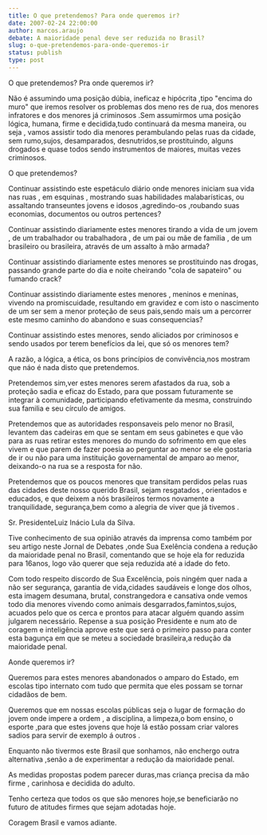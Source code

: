 ```yaml
---
title: O que pretendemos? Para onde queremos ir?
date: 2007-02-24 22:00:00
author: marcos.araujo
debate: A maioridade penal deve ser reduzida no Brasil?
slug: o-que-pretendemos-para-onde-queremos-ir
status: publish 
type: post
---
```


O que pretendemos? Pra onde queremos ir?   

Não é assumindo uma posição dúbia, ineficaz e hipócrita ,tipo "encima do muro" que iremos resolver os problemas dos meno res de rua, dos menores infratores e dos menores já criminosos .Sem assumirmos uma posição lógica, humana, firme e decidida,tudo continuará da mesma maneira, ou seja , vamos assistir todo dia menores perambulando pelas ruas da cidade, sem rumo,sujos, desamparados, desnutridos,se prostituindo, alguns drogados e quase todos sendo instrumentos de maiores, muitas vezes criminosos.  

O que pretendemos?  

Continuar assistindo este espetáculo diário onde menores iniciam sua vida nas ruas , em esquinas , mostrando suas habilidades malabarísticas, ou assaltando transeuntes jovens e idosos ,agredindo-os ,roubando suas economias, documentos ou outros pertences?  

Continuar assistindo diariamente estes menores tirando a vida de um jovem , de um trabalhador ou trabalhadora , de um pai ou mãe de familia , de um brasileiro ou brasileira, através de um assalto à mão armada?  

Continuar assistindo diariamente estes menores se prostituindo nas drogas, passando grande parte do dia e noite cheirando "cola de sapateiro" ou fumando crack?  

Continuar assistindo diariamente estes menores , meninos e meninas, vivendo na promiscuidade, resultando em gravidez e com isto o nascimento de um ser sem a menor proteção de seus pais,sendo mais um a percorrer este mesmo caminho do abandono e suas consequencias?  

Continuar assistindo estes menores, sendo aliciados por criminosos e sendo usados por terem benefícios da lei, que só os menores tem?  

A razão, a lógica, a ética, os bons princípios de convivência,nos mostram que náo é nada disto que pretendemos.  

Pretendemos sim,ver estes menores serem afastados da rua, sob a proteção sadia e eficaz do Estado, para que possam futuramente se integrar à comunidade, participando efetivamente da mesma, construindo sua familia e seu círculo de amigos.  

Pretendemos que as autoridades responsaveis pelo menor no Brasil, levantem das cadeiras em que se sentam em seus gabinetes e que vão para as ruas retirar estes menores do mundo do sofrimento em que eles vivem e que parem de fazer poesia ao perguntar ao menor se ele gostaria de ir ou não para uma instituição governamental de amparo ao menor, deixando-o na rua se a resposta for não.  

Pretendemos que os poucos menores que transitam perdidos pelas ruas das cidades deste nosso querido Brasil, sejam resgatados , orientados e educados, e que deixem a nós brasileiros termos novamente a tranquilidade, segurança,bem como a alegria de viver que já tivemos .  

Sr. PresidenteLuiz Inácio Lula da Silva.  

Tive conhecimento de sua opinião através da imprensa como também por seu artigo neste Jornal de Debates ,onde Sua Exelência condena a redução da maioridade penal no Brasil, comentando que se hoje ela for reduzida para 16anos, logo vão querer que seja reduzida até a idade do feto.  

Com todo respeito discordo de Sua Excelência, pois ningém quer nada a não ser segurança, garantia de vida,cidades saudáveis e longe dos olhos, esta imagem desumana, brutal, constrangedora e cansativa onde vemos todo dia menores vivendo como animais desgarrados,famintos,sujos, acuados pelo que os cerca e prontos para atacar alguém quando assim julgarem necessário. Repense a sua posição Presidente e num ato de coragem e inteligência aprove este que será o primeiro passo para conter esta bagunça em que se meteu a sociedade brasileira,a redução da maioridade penal.  

Aonde queremos ir?  

Queremos para estes menores abandonados o amparo do Estado, em escolas tipo internato com tudo que permita que eles possam se tornar cidadãos de bem.  

Queremos que em nossas escolas públicas seja o lugar de formação do jovem onde impere a ordem , a disciplina, a limpeza,o bom ensino, o esporte ,para que estes jovens que hoje lá estão possam criar valores sadios para servir de exemplo á outros .  

Enquanto não tivermos este Brasil que sonhamos, não enchergo outra alternativa ,senão a de experimentar a redução da maioridade penal.  

As medidas propostas podem parecer duras,mas criança precisa da mão firme , carinhosa e decidida do adulto.  

Tenho certeza que todos os que são menores hoje,se beneficiarão no futuro de atitudes firmes que sejam adotadas hoje.  

Coragem Brasil e vamos adiante.
